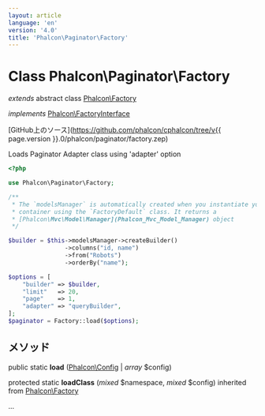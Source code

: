 ```yaml
---
layout: article
language: 'en'
version: '4.0'
title: 'Phalcon\Paginator\Factory'
---
```

# Class **Phalcon\Paginator\Factory**

*extends* abstract class [Phalcon\Factory](Phalcon_Factory)

*implements* [Phalcon\FactoryInterface](Phalcon_FactoryInterface)

[GitHub上のソース](https://github.com/phalcon/cphalcon/tree/v{{ page.version }}.0/phalcon/paginator/factory.zep)

Loads Paginator Adapter class using 'adapter' option

```php
<?php

use Phalcon\Paginator\Factory;

/**
 * The `modelsManager` is automatically created when you instantiate your DI
 * container using the `FactoryDefault` class. It returns a 
 * [Phalcon\Mvc\Model\Manager](Phalcon_Mvc_Model_Manager) object
 */

$builder = $this->modelsManager->createBuilder()
                ->columns("id, name")
                ->from("Robots")
                ->orderBy("name");

$options = [
    "builder" => $builder,
    "limit"   => 20,
    "page"    => 1,
    "adapter" => "queryBuilder",
];
$paginator = Factory::load($options);

```

## メソッド

public static **load** ([Phalcon\Config](Phalcon_Config) | *array* $config)

protected static **loadClass** (*mixed* $namespace, *mixed* $config) inherited from [Phalcon\Factory](Phalcon_Factory)

...